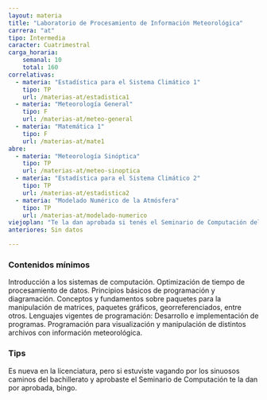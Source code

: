 ```yaml
---
layout: materia
title: "Laboratorio de Procesamiento de Información Meteorológica"
carrera: "at"
tipo: Intermedia
caracter: Cuatrimestral
carga_horaria:
    semanal: 10
    total: 160
correlativas:
  - materia: "Estadística para el Sistema Climático 1"
    tipo: TP
    url: /materias-at/estadistica1
  - materia: "Meteorología General"
    tipo: F
    url: /materias-at/meteo-general
  - materia: "Matemática 1"
    tipo: F
    url: /materias-at/mate1
abre:
  - materia: "Meteorología Sinóptica"
    tipo: TP
    url: /materias-at/meteo-sinoptica
  - materia: "Estadística para el Sistema Climático 2"
    tipo: TP
    url: /materias-at/estadistica2
  - materia: "Modelado Numérico de la Atmósfera"
    tipo: TP
    url: /materias-at/modelado-numerico
viejoplan: "Te la dan aprobada si tenés el Seminario de Computación del Bachillerato"
anteriores: Sin datos

---
```


### Contenidos mínimos
Introducción a los sistemas de computación. Optimización de tiempo de procesamiento de datos.  Principios básicos de programación y diagramación. Conceptos y fundamentos sobre paquetes para la manipulación de matrices, paquetes gráficos, georreferenciados, entre otros. Lenguajes vigentes de programación: Desarrollo e implementación de programas.  Programación para visualización y manipulación de distintos archivos con información meteorológica.

### Tips
Es nueva en la licenciatura, pero si estuviste vagando por los sinuosos caminos del bachillerato y aprobaste el Seminario de Computación te la dan por aprobada, bingo.
